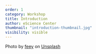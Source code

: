 ```yaml
---
order: 1
category: Workshop
title: Introduction
author: eScience Center
thumbnail: "introduction-thumbnail.jpg"
visibility: visible
---
```


Photo by <a href="https://unsplash.com/@feeypflanzen?utm_content=creditCopyText&utm_medium=referral&utm_source=unsplash">feey</a> on <a href="https://unsplash.com/photos/a-potted-plant-with-gardening-utensils-in-it-x7LjEDxKmiw?utm_content=creditCopyText&utm_medium=referral&utm_source=unsplash">Unsplash</a>
  